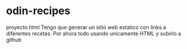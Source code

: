 # odin-recipes
proyecto html
Tengo que generar un sitio web estatico con links a diferentes recetas. Por ahora todo usando unicamente HTML y subirlo a github